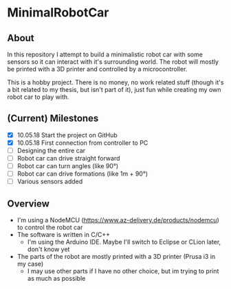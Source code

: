 # MinimalRobotCar
## About
In this repository I attempt to build a minimalistic robot car with some sensors so it can interact with it's surrounding world. The robot will mostly be printed with a 3D printer and controlled by a microcontroller.

This is a hobby project. There is no money, no work related stuff (though it's a bit related to my thesis, but isn't part of it), just fun while creating my own robot car to play with.

## (Current) Milestones
- [x] 10.05.18 Start the project on GitHub
- [x] 10.05.18 First connection from controller to PC
- [ ] Designing the entire car
- [ ] Robot car can drive straight forward
- [ ] Robot car can turn angles (like 90°)
- [ ] Robot car can drive formations (like 1m + 90°)
- [ ] Various sensors added

## Overview
- I'm using a NodeMCU (https://www.az-delivery.de/products/nodemcu) to control the robot car
- The software is written in C/C++
  - I'm using the Arduino IDE. Maybe I'll switch to Eclipse or CLion later, don't know yet
- The parts of the robot are mostly printed with a 3D printer (Prusa i3 in my case)
  - I may use other parts if I have no other choice, but im trying to print as much as possible
